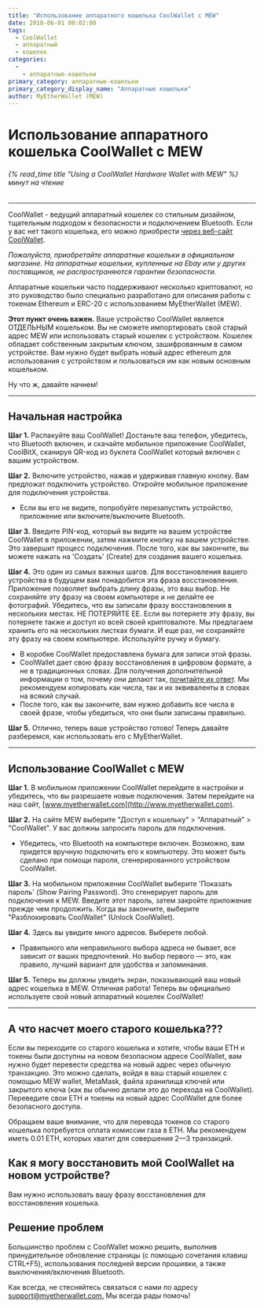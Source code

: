 ```yaml
---
title: "Использование аппаратного кошелька CoolWallet с MEW"
date: 2018-06-01 00:02:00
tags:
  - CoolWallet
  - аппаратный
  - кошелек
categories:
  - 
    - аппаратные-кошельки
primary_category: аппаратные-кошельки
primary_category_display_name: "Аппаратные кошельки"
author: MyEtherWallet (MEW)
---
```


# **Использование аппаратного кошелька CoolWallet с MEW**

###### {% read_time title "Using a CoolWallet Hardware Wallet with MEW" %} минут на чтение

* * *

CoolWallet - ведущий аппаратный кошелек со стильным дизайном, тщательным подходом к безопасности и подключением Bluetooth. Если у вас нет такого кошелька, его можно приобрести [через веб-сайт CoolWallet](https://www.coolwallet.io/product/coolwallet/).

_Пожалуйста, приобретайте аппаратные кошельки в официальном магазине. На аппаратные кошельки, купленные на Ebay или у других поставщиков, не распространяются гарантии безопасности._

Аппаратные кошельки часто поддерживают несколько криптовалют, но это руководство было специально разработано для описания работы с токенам Ethereum и ERC-20 с использованием MyEtherWallet (MEW).

**Этот пункт очень важен.** Ваше устройство CoolWallet является ОТДЕЛЬНЫМ кошельком. Вы не сможете импортировать свой старый адрес MEW или использовать старый кошелек с устройством. Кошелек обладает собственным закрытым ключом, зашифрованным в самом устройстве. Вам нужно будет выбрать новый адрес ethereum для использования с устройством и пользоваться им как новым основным кошельком.

Ну что ж, давайте начнем!

* * *

## **Начальная настройка**

**Шаг 1.** Распакуйте ваш CoolWallet! Достаньте ваш телефон, убедитесь, что Bluetooth включен, и скачайте мобильное приложение CoolWallet, CoolBitX, сканируя QR-код из буклета CoolWallet который включен с вашим устройством.

**Шаг 2.** Включите устройство, нажав и удерживая главную кнопку. Вам предложат подключить устройство. Откройте мобильное приложение для подключения устройства.

-   Если вы его не видите, попробуйте перезапустить устройство, приложение или включите/выключите Bluetooth.

**Шаг 3.** Введите PIN-код, который вы видите на вашем устройстве CoolWallet в приложении, затем нажмите кнопку на вашем устройстве. Это завершит процесс подключения. После того, как вы закончите, вы можете нажать на 'Создать' (Create) для создания вашего кошелька.

**Шаг 4.** Это один из самых важных шагов. Для восстановления вашего устройства в будущем вам понадобится эта фраза восстановления. Приложение позволяет выбрать длину фразы, это ваш выбор. Не сохраняйте эту фразу на своем компьютере и не делайте ее фотографий. Убедитесь, что вы записали фразу восстановления в нескольких местах. НЕ ПОТЕРЯЙТЕ ЕЕ. Если вы потеряете эту фразу, вы потеряете также и доступ ко всей своей криптовалюте. Мы предлагаем хранить его на нескольких листках бумаги. И еще раз, не сохраняйте эту фразу на своем компьютере. Используйте ручку и бумагу.

-   В коробке CoolWallet предоставлена бумага для записи этой фразы.
-   CoolWallet дает свою фразу восстановления в цифровом формате, а не в традиционных словах. Для получения дополнительной информации о том, почему они делают так, [почитайте их ответ](https://help.coolwallet.io/article/73-why-is-the-seed-generated-from-coolwallet-s-in-numeric-format). Мы рекомендуем копировать как числа, так и их эквиваленты в словах на всякий случай.
-   После того, как вы закончите, вам нужно добавить все числа в своей фразе, чтобы убедиться, что они были записаны правильно.

**Шаг 5.** Отлично, теперь ваше устройство готово! Теперь давайте разберемся, как использовать его с MyEtherWallet.

* * *

## **Использование CoolWallet с MEW**

**Шаг 1.** В мобильном приложении CoolWallet перейдите в настройки и убедитесь, что вы разрешаете новые подключения. Затем перейдите на наш сайт, [www.myetherwallet.com](http://www.myetherwallet.com).

**Шаг 2.** На сайте MEW выберите "Доступ к кошельку" > "Аппаратный" > "CoolWallet". У вас должны запросить пароль для подключения.

-   Убедитесь, что Bluetooth на компьютере включен. Возможно, вам придется вручную подключить его к компьютеру. Это может быть сделано при помощи пароля, сгенерированного устройством CoolWallet.

**Шаг 3.** На мобильном приложении CoolWallet выберите 'Показать пароль' (Show Pairing Password). Это сгенерирует пароль для подключения к MEW. Введите этот пароль, затем закройте приложение прежде чем продолжить. Когда вы закончите, выберите "Разблокировать CoolWallet" (Unlock CoolWallet).

**Шаг 4.** Здесь вы увидите много адресов. Выберете любой.

-   Правильного или неправильного выбора адреса не бывает, все зависит от ваших предпочтений. Но выбор первого — это, как правило, лучший вариант для удобства и запоминания.

**Шаг 5.**  Теперь вы должны увидеть экран, показывающий ваш новый адрес кошелька в MEW. Отличная работа! Теперь вы официально используете свой новый аппаратный кошелек CoolWallet!

* * *

## **А что насчет моего старого кошелька???**

Если вы переходите со старого кошелька и хотите, чтобы ваши ETH и токены были доступны на новом безопасном адресе CoolWallet, вам нужно будет перевести средства на новый адрес через обычную транзакцию. Это можно сделать, войдя в ваш старый кошелек с помощью MEW wallet, MetaMask, файла хранилища ключей или закрытого ключа (как вы обычно делали это до перехода на CoolWallet). Переведите свои ETH и токены на новый адрес CoolWallet для более безопасного доступа.

Обращаем ваше внимание, что для перевода токенов со старого кошелька потребуется оплата комиссии газа в ETH. Мы рекомендуем иметь 0.01 ETH, которых хватит для совершения 2—3 транзакций.

## **Как я могу восстановить мой CoolWallet на новом устройстве?**

Вам нужно использовать вашу фразу восстановления для восстановления кошелька.

## **Решение проблем**

Большинство проблем с CoolWallet можно решить, выполнив принудительное обновление страницы (с помощью сочетания клавиш CTRL+F5), использования последней версии прошивки, а также выключения/включения Bluetooth.

Как всегда, не стесняйтесь связаться с нами по адресу [support@myetherwallet.com.](mailto:support@myetherwallet.com.) Мы всегда рады помочь!
